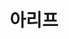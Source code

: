 ---
layout: page
title: 아리프
description: Ph.D
img: /assets/img/아리프.jpg
importance: 2021
category: current
---